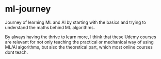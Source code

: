 # ml-journey
Journey of learning ML and AI by starting with the basics and trying to understand the maths behind ML algorithms.

By always having the thrive to learn more, I think that these Udemy courses are relevant for not only teaching the practical or mechanical way of using ML/AI algorithms, but also the theoretical part, which most online courses dont teach.

